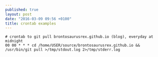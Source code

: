 ```yaml
---
published: true
layout: post
date: "2016-03-09 09:56 +0100"
title: crontab examples
---
```


    # crontab to git pull brontosaurusrex.github.io (blog), everyday at midnight
    00 00 * * * cd /home/USER/source/brontosaurusrex.github.io && /usr/bin/git pull >/tmp/stdout.log 2>/tmp/stderr.log
